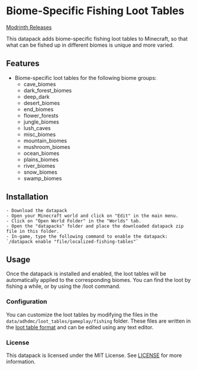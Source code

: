 # Biome-Specific Fishing Loot Tables

[Modrinth Releases](https://modrinth.com/datapack/localizedfishingtables/versions)

This datapack adds biome-specific fishing loot tables to Minecraft, so that what can be fished up in different biomes is unique and more varied.

## Features

   - Biome-specific loot tables for the following biome groups:
     - cave_biomes
     - dark_forest_biomes
     - deep_dark
     - desert_biomes
     - end_biomes
     - flower_forests
     - jungle_biomes
     - lush_caves
     - misc_biomes
     - mountain_biomes
     - mushroom_biomes
     - ocean_biomes
     - plains_biomes
     - river_biomes
     - snow_biomes
     - swamp_biomes

## Installation

    - Download the datapack 
    - Open your Minecraft world and click on "Edit" in the main menu.
    - Click on "Open World Folder" in the "Worlds" tab.
    - Open the "datapacks" folder and place the downloaded datapack zip file in this folder.
    - In-game, type the following command to enable the datapack: `/datapack enable "file/localized-fishing-tables"`

## Usage

Once the datapack is installed and enabled, the loot tables will be automatically applied to the corresponding biomes. You can find the loot by fishing a while, or by using the /loot command.
### Configuration

You can customize the loot tables by modifying the files in the `data/adhdmc/loot_tables/gameplay/fishing` folder. These files are written in the [loot table format](https://minecraft.fandom.com/wiki/Loot_table) and can be edited using any text editor.

### License

This datapack is licensed under the MIT License. See [LICENSE](https://github.com/ADHDMC/LocalizedFishingTables/blob/master/LICENSE) for more information.
